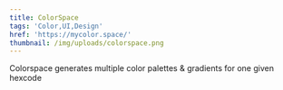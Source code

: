 ```yaml
---
title: ColorSpace
tags: 'Color,UI,Design'
href: 'https://mycolor.space/'
thumbnail: /img/uploads/colorspace.png
---
```

Colorspace generates multiple color palettes & gradients for one given hexcode
